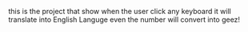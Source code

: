 this is the project that show when the user click any keyboard it will translate into English Languge even the number will convert into geez! 
